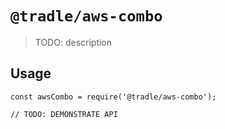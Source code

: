 # `@tradle/aws-combo`

> TODO: description

## Usage

```
const awsCombo = require('@tradle/aws-combo');

// TODO: DEMONSTRATE API
```
